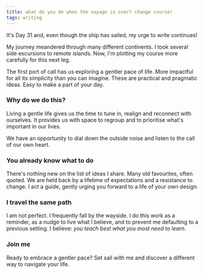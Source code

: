 ```yaml
---
title: what do you do when the voyage is over? change course!
tags: writing
---
```


It's Day 31 and, even though the ship has sailed, my urge to write continues!

My journey meandered through many different continents. I took several side excursions to remote islands. Now, I'm plotting my course more carefully for this next leg.

The first port of call has us exploring a gentler pace of life. More impactful for all its simplicity than you can imagine. These are practical and pragmatic ideas. Easy to make a part of your day.

### Why do we do this?

Living a gentle life gives us the time to tune in, realign and reconnect with ourselves. It provides us with space to regroup and to prioritise what's important in our lives.

We have an opportunity to dial down the outside noise and listen to the call of our own heart.

### You already know what to do

There's nothing new on the list of ideas I share. Many old favourites, often quoted. We are held back by a lifetime of expectations and a resistance to change. I act a guide, gently urging you forward to a life of your own design.

### I travel the same path

I am not perfect. I frequently fall by the wayside. I do this work as a reminder, as a nudge to live what I believe, and to prevent me defaulting to a previous setting. I believe: _you teach best what you most need to learn_.

### Join me

Ready to embrace a gentler pace? Set sail with me and discover a different way to navigate your life.